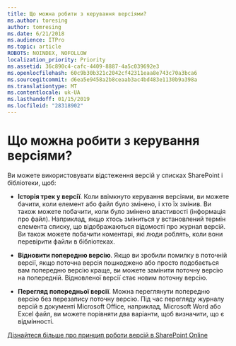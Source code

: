 ```yaml
---
title: Що можна робити з керування версіями?
ms.author: toresing
author: tomresing
ms.date: 6/21/2018
ms.audience: ITPro
ms.topic: article
ROBOTS: NOINDEX, NOFOLLOW
localization_priority: Priority
ms.assetid: 36c890c4-cafc-4409-8887-4a5c039692e3
ms.openlocfilehash: 60c9b30b321c2042cf42311eaa8e743c70a3bca6
ms.sourcegitcommit: d6ea5e9458a2b8ceaab3ac4bd483e1130b9a398a
ms.translationtype: MT
ms.contentlocale: uk-UA
ms.lasthandoff: 01/15/2019
ms.locfileid: "28318902"
---
```

# <a name="what-can-i-do-with-versioning"></a>Що можна робити з керування версіями?

Ви можете використовувати відстеження версій у списках SharePoint і бібліотеки, щоб:
  
- **Історія трек у версії**. Коли ввімкнуто керування версіями, ви можете бачити, коли елемент або файл було змінено, і хто їх змінив. Ви також можете побачити, коли було змінено властивості (інформація про файл). Наприклад, якщо хтось зміниться у встановлений термін елемента списку, що відображаються відомості про журнал версій. Ви також можете побачити коментарі, які люди роблять, коли вони перевірити файли в бібліотеках. 
    
- **Відновити попередню версію**. Якщо ви зробили помилку в поточній версії, якщо поточна версія пошкоджено або просто подобається вам попередню версію краще, ви можете замінити поточну версію на попередній. Відновленої версії стає новим поточну версію. 
    
- **Перегляд попередньої версії**. Можна переглянути попередню версію без перезапису поточну версію. Під час перегляду журналу версій в документі Microsoft Office, наприклад, Microsoft Word або Excel файл, ви можете порівняти два варіанти, щоб визначити, що є відмінності. 
    
[Дізнайтеся більше про принцип роботи версій в SharePoint Online](https://go.microsoft.com/fwlink/?linkid=875710)
  

